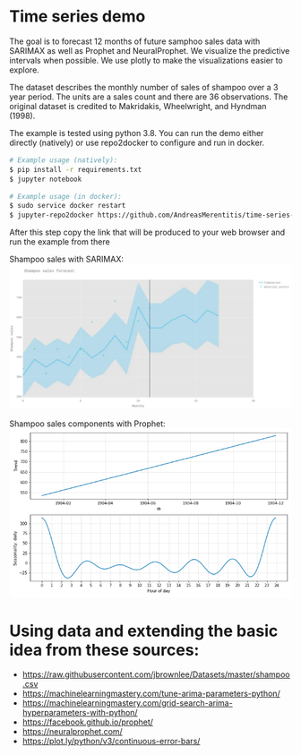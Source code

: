 # Time series demo

The goal is to forecast 12 months of future samphoo sales data with SARIMAX as well as Prophet 
and NeuralProphet. We visualize the predictive intervals when possible. We use plotly to make 
the visualizations easier to explore. 

The dataset describes the monthly number of sales of shampoo over a 3 year period.
The units are a sales count and there are 36 observations. The original dataset is credited 
to Makridakis, Wheelwright, and Hyndman (1998). 

The example is tested using python 3.8. You can run the demo either directly (natively) or use 
repo2docker to configure and run in docker.

```bash
# Example usage (natively): 
$ pip install -r requirements.txt
$ jupyter notebook 
```

```bash
# Example usage (in docker): 
$ sudo service docker restart
$ jupyter-repo2docker https://github.com/AndreasMerentitis/time-series-demo
```
After this step copy the link that will be produced to your web browser and run the example from there

Shampoo sales with SARIMAX:
![relative path 1](/Shampoo_sales_SARIMAX.jpeg?raw=true "Shampoo_sales_SARIMAX.jpeg")

Shampoo sales components with Prophet:
![relative path 1](/Sahmpoo_sales_components_Prophet.png?raw=true "Sahmpoo_sales_components_Prophet.png")


# Using data and extending the basic idea from these sources:
* https://raw.githubusercontent.com/jbrownlee/Datasets/master/shampoo.csv
* https://machinelearningmastery.com/tune-arima-parameters-python/
* https://machinelearningmastery.com/grid-search-arima-hyperparameters-with-python/
* https://facebook.github.io/prophet/
* https://neuralprophet.com/
* https://plot.ly/python/v3/continuous-error-bars/




